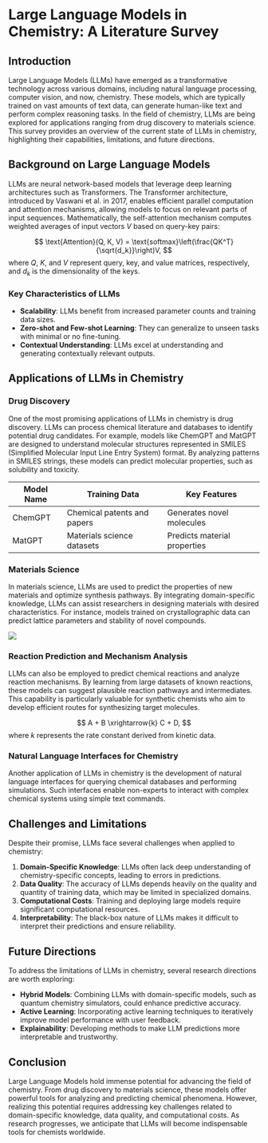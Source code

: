# Large Language Models in Chemistry: A Literature Survey

## Introduction

Large Language Models (LLMs) have emerged as a transformative technology across various domains, including natural language processing, computer vision, and now, chemistry. These models, which are typically trained on vast amounts of text data, can generate human-like text and perform complex reasoning tasks. In the field of chemistry, LLMs are being explored for applications ranging from drug discovery to materials science. This survey provides an overview of the current state of LLMs in chemistry, highlighting their capabilities, limitations, and future directions.

## Background on Large Language Models

LLMs are neural network-based models that leverage deep learning architectures such as Transformers. The Transformer architecture, introduced by Vaswani et al. in 2017, enables efficient parallel computation and attention mechanisms, allowing models to focus on relevant parts of input sequences. Mathematically, the self-attention mechanism computes weighted averages of input vectors $V$ based on query-key pairs:

$$
\text{Attention}(Q, K, V) = \text{softmax}\left(\frac{QK^T}{\sqrt{d_k}}\right)V,
$$
where $Q$, $K$, and $V$ represent query, key, and value matrices, respectively, and $d_k$ is the dimensionality of the keys.

### Key Characteristics of LLMs
- **Scalability**: LLMs benefit from increased parameter counts and training data sizes.
- **Zero-shot and Few-shot Learning**: They can generalize to unseen tasks with minimal or no fine-tuning.
- **Contextual Understanding**: LLMs excel at understanding and generating contextually relevant outputs.

## Applications of LLMs in Chemistry

### Drug Discovery

One of the most promising applications of LLMs in chemistry is drug discovery. LLMs can process chemical literature and databases to identify potential drug candidates. For example, models like ChemGPT and MatGPT are designed to understand molecular structures represented in SMILES (Simplified Molecular Input Line Entry System) format. By analyzing patterns in SMILES strings, these models can predict molecular properties, such as solubility and toxicity.

| Model Name | Training Data | Key Features |
|------------|--------------|--------------|
| ChemGPT    | Chemical patents and papers | Generates novel molecules |
| MatGPT     | Materials science datasets | Predicts material properties |

### Materials Science

In materials science, LLMs are used to predict the properties of new materials and optimize synthesis pathways. By integrating domain-specific knowledge, LLMs can assist researchers in designing materials with desired characteristics. For instance, models trained on crystallographic data can predict lattice parameters and stability of novel compounds.

![](placeholder_for_materials_science_diagram)

### Reaction Prediction and Mechanism Analysis

LLMs can also be employed to predict chemical reactions and analyze reaction mechanisms. By learning from large datasets of known reactions, these models can suggest plausible reaction pathways and intermediates. This capability is particularly valuable for synthetic chemists who aim to develop efficient routes for synthesizing target molecules.

$$
A + B \xrightarrow{k} C + D,
$$
where $k$ represents the rate constant derived from kinetic data.

### Natural Language Interfaces for Chemistry

Another application of LLMs in chemistry is the development of natural language interfaces for querying chemical databases and performing simulations. Such interfaces enable non-experts to interact with complex chemical systems using simple text commands.

## Challenges and Limitations

Despite their promise, LLMs face several challenges when applied to chemistry:

1. **Domain-Specific Knowledge**: LLMs often lack deep understanding of chemistry-specific concepts, leading to errors in predictions.
2. **Data Quality**: The accuracy of LLMs depends heavily on the quality and quantity of training data, which may be limited in specialized domains.
3. **Computational Costs**: Training and deploying large models require significant computational resources.
4. **Interpretability**: The black-box nature of LLMs makes it difficult to interpret their predictions and ensure reliability.

## Future Directions

To address the limitations of LLMs in chemistry, several research directions are worth exploring:

- **Hybrid Models**: Combining LLMs with domain-specific models, such as quantum chemistry simulators, could enhance predictive accuracy.
- **Active Learning**: Incorporating active learning techniques to iteratively improve model performance with user feedback.
- **Explainability**: Developing methods to make LLM predictions more interpretable and trustworthy.

## Conclusion

Large Language Models hold immense potential for advancing the field of chemistry. From drug discovery to materials science, these models offer powerful tools for analyzing and predicting chemical phenomena. However, realizing this potential requires addressing key challenges related to domain-specific knowledge, data quality, and computational costs. As research progresses, we anticipate that LLMs will become indispensable tools for chemists worldwide.

